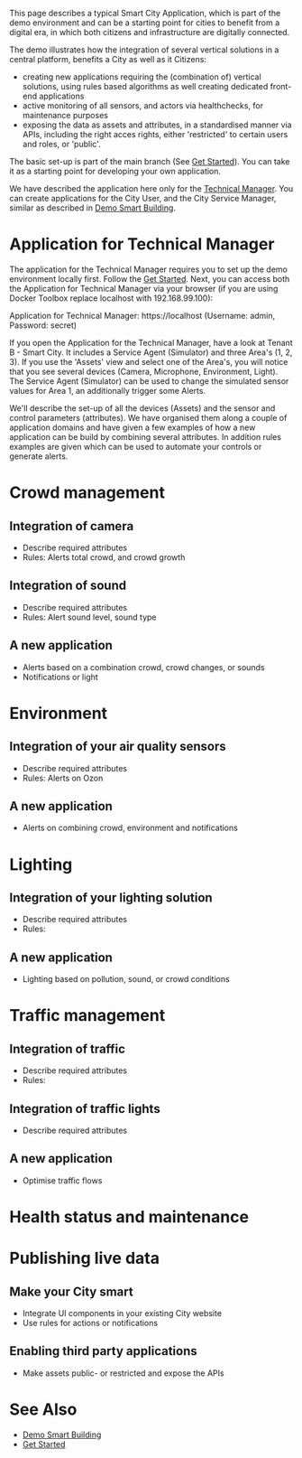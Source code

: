 This page describes a typical Smart City Application, which is part of the demo environment and can be a starting point for cities to benefit from a digital era, in which both citizens and infrastructure are digitally connected. 

The demo illustrates how the integration of several vertical solutions in a central platform, benefits a City as well as it Citizens:
* creating new applications requiring the (combination of) vertical solutions, using rules based algorithms as well creating dedicated front-end applications
* active monitoring of all sensors, and actors via healthchecks, for maintenance purposes
* exposing the data as assets and attributes, in a standardised manner via APIs, including the right acces rights, either 'restricted' to certain users and roles, or 'public'.

The basic set-up is part of the main branch (See [Get Started](https://openremote.io/get-started-manager/)). You can take it as a starting point for developing your own application. 

We have described the application here only for the [Technical Manager](#application-for-technical-manager). You can create applications for the City User, and the City Service Manager, similar as described in [Demo Smart Building](Demo-Smart-Building).

# Application for Technical Manager

The application for the Technical Manager requires you to set up the demo environment locally first. Follow the [Get Started](https://openremote.io/get-started-manager/). Next, you can access both the Application for Technical Manager via your browser (if you are using Docker Toolbox replace localhost with 192.168.99.100):

Application for Technical Manager: https://localhost (Username: admin, Password: secret)

If you open the Application for the Technical Manager, have a look at Tenant B - Smart City. It includes a Service Agent (Simulator) and three Area's (1, 2, 3). If you use the 'Assets' view and select one of the Area's, you will notice that you see several devices (Camera, Microphone, Environment, Light). The Service Agent (Simulator) can be used to change the simulated sensor values for Area 1, an additionally trigger some Alerts. 

We'll describe the set-up of all the devices (Assets) and the sensor and control parameters (attributes). We have organised them along a couple of application domains and have given a few examples of how a new application can be build by combining several attributes. In addition rules examples are given which can be used to automate your controls or generate alerts. 

# Crowd management

## Integration of camera

* Describe required attributes
* Rules: Alerts total crowd, and crowd growth

## Integration of sound

* Describe required attributes
* Rules: Alert sound level, sound type

## A new application

* Alerts based on a combination crowd, crowd changes, or sounds
* Notifications or light

# Environment

## Integration of your air quality sensors

* Describe required attributes
* Rules: Alerts on Ozon

## A new application

* Alerts on combining crowd, environment and notifications

# Lighting

## Integration of your lighting solution

* Describe required attributes
* Rules:

## A new application

* Lighting based on pollution, sound, or crowd conditions

# Traffic management

## Integration of traffic

* Describe required attributes
* Rules:

## Integration of traffic lights

* Describe required attributes

## A new application

* Optimise traffic flows

# Health status and maintenance

# Publishing live data

## Make your City smart

* Integrate UI components in your existing City website
* Use rules for actions or notifications

## Enabling third party applications 

* Make assets public- or restricted and expose the APIs

# See Also
- [Demo Smart Building](Demo-Smart-Building)
- [Get Started](https://openremote.io/get-started-manager/)